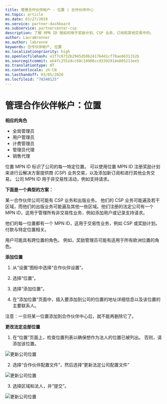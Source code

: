 ```yaml
---
title: 管理合作伙伴帐户 - 位置 | 合作伙伴中心
ms.topic: article
ms.date: 03/27/2019
ms.service: partner-dashboard
ms.subservice: partnercenter-csp
description: 了解 MPN ID 是如何用于奖励计划、CSP 业务、订阅和其他交易中的。
author: LauraBrenner
ms.author: labrenne
keywords: 合作伙伴帐户, 位置
ms.localizationpriority: high
ms.openlocfilehash: e1f7c6732b2945d50b241764d1cf78ae6631152b
ms.sourcegitcommit: eb4fc25524cc68c10906ccd3392914e805213ee5
ms.translationtype: HT
ms.contentlocale: zh-CN
ms.lasthandoff: 03/05/2020
ms.locfileid: "78340125"
---
```

# <a name="manage-your-partner-account-locations"></a>管理合作伙伴帐户：位置

**相应的角色**
-   全局管理员
-   用户管理员
-   计费管理员
-   管理员代理
-   销售代理

位置 MPN ID 标识了公司的每一特定位置。 可以使用位置 MPN ID 注册奖励计划来进行云解决方案提供商 (CSP) 业务交易，以及添加新订阅和进行其他业务交易。 公司 MPN ID 用于非交易性活动，例如支持请求。

**下面是一个典型的方案：** 

某一合作伙伴公司可能有 CSP 业务和出版业务。 他们的 CSP 业务可能遍及若干区域，而他们的出版业务可能遍及其他一些区域。他们注册的法定公司有一个 MPN ID，这用于管理所有非交易性业务，例如添加用户或记录支持请求。 

他们的每一位置都有一个 MPN ID，这用于交易性业务，例如 CSP 或奖励计划。 付款与特定位置相关。

用户可能具有跨位置的角色。 例如，奖励管理员可能有适用于所有欧洲位置的角色。

**添加位置**

1. 从“设置”图标中选择“合作伙伴设置”。   

2. 选择“位置”。 

3. 选择“添加位置”。   

4. 在“添加位置”页面中，插入要添加到公司的位置的地址详细信息以及该位置的主要联系人。 

注意：一旦将某一位置添加到合作伙伴中心后，就不能再删除它了。

**更改法定总部位置**

1. 在“位置”页面上，检查位置列表以确保想作为法人的位置已被列出。  否则，请添加该位置。

![更新公司位置](images/updatepartnerprofile2.png)

2. 选择“合作伙伴配置文件”，然后选择“更新法定公司配置文件”  

![更新公司位置](images/updatepartnerprofile1.png)

3. 选择区域和法人，并“提交”。 

![更新公司位置](images/updatepartnerprofile3.png)


